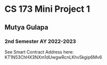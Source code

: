 # CS 173 Mini Project 1

## Mutya Gulapa

### 2nd Semester AY 2022-2023

See Smart Contract Address here:
KT1N53ChHX3NXm1dUwgwRcnLKhv5kgip6Mv6
